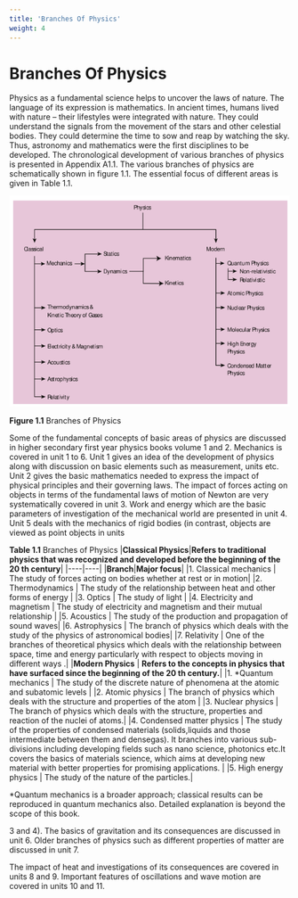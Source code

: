 ```yaml
---
title: 'Branches Of Physics'
weight: 4
---
```

# Branches Of Physics

Physics as a fundamental science helps to uncover the laws of nature. The language of its expression is mathematics. In ancient times, humans lived with nature – their lifestyles were integrated with nature. They could understand the signals from the movement of the stars and other celestial bodies. They could determine the time to sow and reap by watching the sky. Thus, astronomy and mathematics were the first disciplines to be developed. The chronological development of various branches of physics is presented in Appendix A1.1. The various branches of physics are schematically shown in figure 1.1. The essential focus of different areas is given in Table 1.1.

![Branches Of Physics](<fig 1.1.png>)

**Figure 1.1** Branches of Physics

Some of the fundamental concepts of basic areas of physics are discussed in higher secondary first year physics books volume 1 and 2. Mechanics is covered in unit 1 to 6. Unit 1 gives an idea of the development of physics along with discussion on basic elements such as measurement, units etc. Unit 2 gives the basic mathematics needed to express the impact of physical principles and their governing laws. The impact of forces acting on objects in terms of the fundamental laws of motion of Newton are very systematically covered in unit 3. Work and energy which are the basic parameters of investigation of the mechanical world are presented in unit 4. Unit 5 deals with the mechanics of rigid bodies (in contrast, objects are viewed as point objects in units

**Table 1.1** Branches of Physics
|**Classical Physics**|**Refers to traditional physics that was recognized and developed before the beginning of the 20 th century**|
|----|----|
|**Branch**|**Major focus**|
|1. Classical mechanics | The study of forces acting on bodies whether at rest or in motion|
|2. Thermodynamics | The study of the relationship between heat and other forms of energy |
|3. Optics | The study of light |
|4. Electricity and magnetism | The study of electricity and magnetism and their mutual relationship |
|5. Acoustics | The study of the production and propagation of sound waves|
|6. Astrophysics | The branch of physics which deals with the study of the physics of astronomical bodies|
|7. Relativity | One of the branches of theoretical physics which deals with
the relationship between space, time and energy particularly with respect to objects moving in different ways .|
|**Modern Physics** | **Refers to the concepts in physics that have surfaced since the beginning of the 20 th century.**|
|1. *Quantum mechanics | The study of the discrete nature of phenomena at the atomic and subatomic levels |
|2. Atomic physics | The branch of physics which deals with the structure and properties of the atom | 
|3. Nuclear physics | The branch of physics which deals with the structure, properties and reaction of the nuclei of atoms.|
|4. Condensed matter physics | The study of the properties of condensed materials (solids,liquids and those intermediate between them and densegas). It branches into various sub-divisions including developing fields such as nano science, photonics etc.It covers the basics of materials science, which aims at developing new material with better properties for promising applications. |
|5. High energy physics | The study of the nature of the particles.|

*Quantum mechanics is a broader approach; classical results can be reproduced in quantum mechanics also.
Detailed explanation is beyond the scope of this book.

3 and 4). The basics of gravitation and its consequences are discussed in unit 6. Older branches of physics such as different properties of matter are discussed in unit 7.  

The impact of heat and investigations of its consequences are covered in units 8 and 9. Important features of oscillations and wave motion are covered in units 10 and 11.
